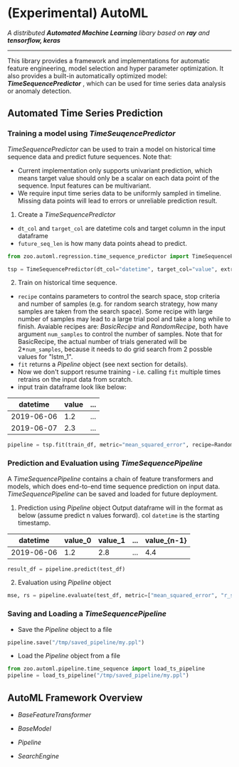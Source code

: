 # (Experimental) AutoML
_A distributed **Automated Machine Learning** libary based on **ray** and **tensorflow, keras**_

---

This library provides a framework and implementations for automatic feature engineering, model selection and hyper parameter optimization. It also provides a built-in automatically optimized model: _**TimeSequencePredictor**_ , which can be used for time series data analysis or anomaly detection. 


## Automated Time Series Prediction 

### Training a model using _TimeSeuqencePredictor_

_TimeSequencePredictor_ can be used to train a model on historical time sequence data and predict future sequences. Note that: 
  * Current implementation only supports univariant prediction, which means target value should only be a scalar on each data point of the sequence. Input features can be multivariant.  
  * We require input time series data to be uniformly sampled in timeline. Missing data points will lead to errors or unreliable prediction result. 

 1. Create a _TimeSequencePredictor_
   * ```dt_col``` and ```target_col``` are datetime cols and target column in the input dataframe 
   * ```future_seq_len``` is how many data points ahead to predict. 
```python
from zoo.automl.regression.time_sequence_predictor import TimeSequencePredictor

tsp = TimeSequencePredictor(dt_col="datetime", target_col="value", extra_features_col=None, future_seq_len=1)
```

 2. Train on historical time sequence. 
   * ```recipe``` contains parameters to control the search space, stop criteria and number of samples (e.g. for random search strategy, how many samples are taken from the search space). Some recipe with large number of samples may lead to a large trial pool and take a long while to finish. Avaiable recipes are: _BasicRecipe_ and _RandomRecipe_, both have argument ```num_samples``` to control the number of samples. Note that for BasicRecipe, the actual number of trials generated will be 2*```num_samples```, because it needs to do grid search from 2 possble values for "lstm_1".   
   * ```fit``` returns a _Pipeline_ object (see next section for details). 
   * Now we don't support resume training - i.e. calling ```fit``` multiple times retrains on the input data from scratch. 
   * input train dataframe look like below: 
   
  |datetime|value|...|
  | --------|----- | ---|
  |2019-06-06|1.2|...|
  |2019-06-07|2.3|...|
  
```python
pipeline = tsp.fit(train_df, metric="mean_squared_error", recipe=RandomRecipe(num_samples=1))
```

### Prediction and Evaluation using _TimeSequencePipeline_ 
A _TimeSequencePipeline_ contains a chain of feature transformers and models, which does end-to-end time sequence prediction on input data. _TimeSequencePipeline_ can be saved and loaded for future deployment.      
 
 1. Prediction using _Pipeline_ object
 Output dataframe will in the format as below (assume predict n values forward). col `datetime` is the starting timestamp.  

  |datetime|value_0|value_1|...|value_{n-1}|
  | --------|----- | ------|---|---- |
  |2019-06-06|1.2|2.8|...|4.4|
 ```python
 result_df = pipeline.predict(test_df)
 ```
 
 2. Evaluation using _Pipeline_ object
 ```python
 mse, rs = pipeline.evaluate(test_df, metric=["mean_squared_error", "r_square"])
 ```

### Saving and Loading a _TimeSequencePipeline_
 * Save the _Pipeline_ object to a file
 ```python
 pipeline.save("/tmp/saved_pipeline/my.ppl")
 ```
 * Load the _Pipeline_ object from a file
 ```python
 from zoo.automl.pipeline.time_sequence import load_ts_pipeline
 pipeline = load_ts_pipeline("/tmp/saved_pipeline/my.ppl")
 ```

## AutoML Framework Overview
- _BaseFeatureTransformer_

- _BaseModel_

- _Pipeline_

- _SearchEngine_
